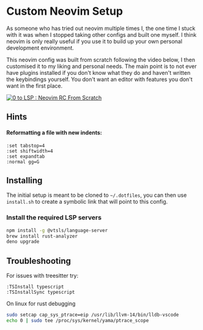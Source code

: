 # Custom Neovim Setup
As someone who has tried out neovim multiple times I, the one time I stuck with 
it was when I stopped taking other configs and built one myself. I think neovim
is only really useful if you use it to build up your own personal development
environment. 

This neovim config was built from scratch following the video below, I then 
customised it to my liking and personal needs. The main point is to not ever
have plugins installed if you don't know what they do and haven't written the 
keybindings yourself. You don't want an editor with features you don't want in
the first place.

[![0 to LSP : Neovim RC From Scratch](https://img.youtube.com/vi/w7i4amO_zaE/0.jpg)](https://www.youtube.com/watch?v=w7i4amO_zaE)

## Hints

#### Reformatting a file with new indents:
```vim
:set tabstop=4
:set shiftwidth=4
:set expandtab
:normal gg=G
```

## Installing

The initial setup is meant to be cloned to `~/.dotfiles`, you can then use `install.sh` to create
a symbolic link that will point to this config.

### Install the required LSP servers

```sh
npm install -g @vtsls/language-server
brew install rust-analyzer
deno upgrade
```


## Troubleshooting
For issues with treesitter try:
```vim
:TSInstall typescript
:TSInstallSync typescript
```
On linux for rust debugging
```sh
sudo setcap cap_sys_ptrace=eip /usr/lib/llvm-14/bin/lldb-vscode
echo 0 | sudo tee /proc/sys/kernel/yama/ptrace_scope
```
